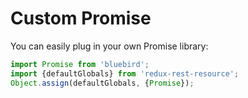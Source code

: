 # Custom Promise

You can easily plug in your own Promise library:

```js
import Promise from 'bluebird';
import {defaultGlobals} from 'redux-rest-resource';
Object.assign(defaultGlobals, {Promise});
```
